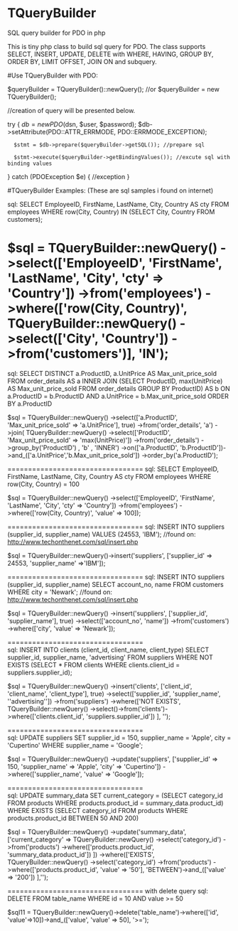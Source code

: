 # TQueryBuilder
SQL query builder for PDO in php

This is tiny php class to build sql query for PDO. The class supports SELECT, INSERT, UPDATE, DELETE with WHERE, HAVING, GROUP BY, ORDER BY, LIMIT OFFSET, JOIN ON and subquery.

#Use TQueryBuilder with PDO:

$queryBuilder = TQueryBuilder()::newQuery();
//or $queryBuilder = new TQueryBuilder();

//creation of query will be presented below.

try {
      $db = new PDO($dsn, $user, $password);
      $db->setAttribute(PDO::ATTR_ERRMODE, PDO::ERRMODE_EXCEPTION);
      
      $stmt = $db->prepare($queryBuilder->getSQL()); //prepare sql
      
      $stmt->execute($queryBuilder->getBindingValues()); //excute sql with binding values
      
} catch (PDOException $e) {
      //exception
}

#TQueryBuilder Examples:
(These are sql samples i found on internet)

sql: SELECT EmployeeID, FirstName, LastName, City, Country AS cty FROM employees WHERE row(City, Country) IN (SELECT City, Country FROM customers);

$sql = TQueryBuilder::newQuery()
    ->select(['EmployeeID', 'FirstName', 'LastName', 'City', 'cty' => 'Country'])
    ->from('employees')
    ->where(['row(City, Country)',
        TQueryBuilder::newQuery()
            ->select(['City', 'Country'])
            ->from('customers')],
        'IN');
=================================        
sql: SELECT DISTINCT a.ProductID, a.UnitPrice AS Max_unit_price_sold FROM order_details AS a INNER JOIN (SELECT ProductID, max(UnitPrice) AS Max_unit_price_sold FROM order_details GROUP BY ProductID) AS b ON a.ProductID = b.ProductID AND a.UnitPrice = b.Max_unit_price_sold ORDER BY a.ProductID

$sql = TQueryBuilder::newQuery()
    ->select(['a.ProductID', 'Max_unit_price_sold' => 'a.UnitPrice'], true)
    ->from('order_details', 'a')
    ->join(
        TQueryBuilder::newQuery()
            ->select(['ProductID', 'Max_unit_price_sold' => 'max(UnitPrice)'])
            ->from('order_details')
            ->group_by('ProductID')
        , 'b'
        , 'INNER')
    ->on(['a.ProductID', 'b.ProductID'])->and_(['a.UnitPrice','b.Max_unit_price_sold'])
    ->order_by('a.ProductID');

=================================
sql: SELECT EmployeeID, FirstName, LastName, City, Country AS cty FROM employees WHERE row(City, Country) = 100

$sql = TQueryBuilder::newQuery()
    ->select(['EmployeeID', 'FirstName', 'LastName', 'City', 'cty' => 'Country'])
    ->from('employees')
    ->where(['row(City, Country)', 'value' => 100]);
    
=================================
sql: INSERT INTO suppliers (supplier_id, supplier_name) VALUES (24553, 'IBM');
//found on: http://www.techonthenet.com/sql/insert.php

$sql = TQueryBuilder::newQuery()->insert('suppliers', ['supplier_id' => 24553, 'supplier_name' =>'IBM']);

=================================
sql: INSERT INTO suppliers (supplier_id, supplier_name) SELECT account_no, name FROM customers WHERE city = 'Newark';
//found on: http://www.techonthenet.com/sql/insert.php

$sql = TQueryBuilder::newQuery()
    ->insert('suppliers', ['supplier_id', 'supplier_name'], true)
        ->select(['account_no', 'name'])
        ->from('customers')
        ->where(['city', 'value' => 'Newark']);

=================================        
sql: INSERT INTO clients (client_id, client_name, client_type) SELECT supplier_id, supplier_name, 'advertising' FROM suppliers WHERE NOT EXISTS (SELECT * FROM clients WHERE clients.client_id = suppliers.supplier_id);

$sql = TQueryBuilder::newQuery()
    ->insert('clients', ['client_id', 'client_name', 'client_type'], true)
    ->select(['supplier_id', 'supplier_name', '\'advertising\''])
    ->from('suppliers')
    ->where(['NOT EXISTS',
        TQueryBuilder::newQuery()
            ->select()->from('clients')->where(['clients.client_id', 'suppliers.supplier_id'])
    ], '');

=================================  
sql: UPDATE suppliers SET supplier_id = 150, supplier_name = 'Apple', city = 'Cupertino' WHERE supplier_name = 'Google';

$sql = TQueryBuilder::newQuery()
    ->update('suppliers', ['supplier_id' => 150, 'supplier_name' => 'Apple', 'city' => 'Cupertino'])
    ->where(['supplier_name', 'value' => 'Google']);
    
=================================    
sql: UPDATE summary_data SET current_category = (SELECT category_id FROM products WHERE products.product_id = summary_data.product_id) WHERE EXISTS (SELECT category_id FROM products WHERE products.product_id BETWEEN 50 AND 200)

$sql = TQueryBuilder::newQuery()
    ->update('summary_data',['current_category' =>
        TQueryBuilder::newQuery()
            ->select('category_id')
            ->from('products')
            ->where(['products.product_id', 'summary_data.product_id'])
    ])
    ->where(['EXISTS',
        TQueryBuilder::newQuery()
            ->select('category_id')
            ->from('products')
            ->where(['products.product_id', 'value' => '50'], 'BETWEEN')->and_(['value' => '200'])
            ],'');

=================================
with delete query
sql: DELETE FROM table_name WHERE id = 10 AND value >= 50

$sql11 = TQueryBuilder::newQuery()->delete('table_name')->where(['id', 'value'=>10])->and_(['value', 'value' => 50], '>=');
